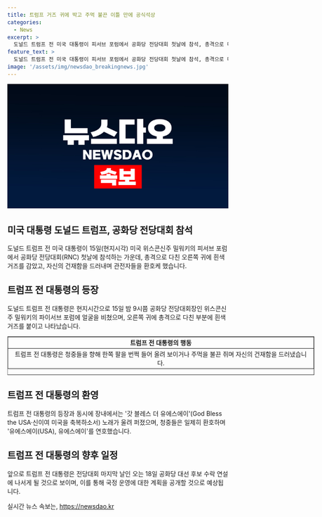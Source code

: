 ```yaml
---
title: 트럼프 거즈 귀에 박고 주먹 불끈 이틀 만에 공식석상
categories:
  - News
excerpt: >
  도널드 트럼프 전 미국 대통령이 피서브 포럼에서 공화당 전당대회 첫날에 참석, 총격으로 다친 오른쪽 귀에 거즈를 감았으나 관중들을 향해 자신의 건재함을 드러냈고, 열광적인 환호를 받았다. 이후 귀빈석에서 장남과 부부, 부통령 후보로 지명한 의원 등과 만나 연설을 듣고, 후보 수락 연설에선 국정 운영에 대한 계획을 밝힐 예정이다.
feature_text: >
  도널드 트럼프 전 미국 대통령이 피서브 포럼에서 공화당 전당대회 첫날에 참석, 총격으로 다친 오른쪽 귀에 거즈를 감았으나 관중들을 향해 자신의 건재함을 드러냈고, 열광적인 환호를 받았다. 이후 귀빈석에서 장남과 부부, 부통령 후보로 지명한 의원 등과 만나 연설을 듣고, 후보 수락 연설에선 국정 운영에 대한 계획을 밝힐 예정이다.
image: '/assets/img/newsdao_breakingnews.jpg'
---
```


<p><img src="/assets/img/newsdao_breakingnews.jpg" alt="firstkoreanews 속보" /></p>

<h2 data-ke-size="size26">미국 대통령 도널드 트럼프, 공화당 전당대회 참석</h2>

<p data-ke-size="size16">도널드 트럼프 전 미국 대통령이 15일(현지시각) 미국 위스콘신주 밀워키의 피서브 포럼에서 공화당 전당대회(RNC) 첫날에 참석하는 가운데, 총격으로 다친 오른쪽 귀에 흰색 거즈를 감았고, 자신의 건재함을 드러내며 관전자들을 환호케 했습니다.</p>

<h2 data-ke-size="size26">트럼프 전 대통령의 등장</h2>

<p data-ke-size="size16">도널드 트럼프 전 대통령은 현지시간으로 15일 밤 9시쯤 공화당 전당대회장인 위스콘신주 밀워키의 파이서브 포럼에 얼굴을 비쳤으며, 오른쪽 귀에 총격으로 다친 부분에 흰색 거즈를 붙이고 나타났습니다.</p>

<table style="width: 700px; height: 88px;" border="1">
<tbody>
<tr>
<td style="text-align: center; height: 17px;"><b>트럼프 전 대통령의 행동</b></td>
</tr>
<tr>
<td style="text-align: center; height: 17px;">트럼프 전 대통령은 청중들을 향해 한쪽 팔을 번쩍 들어 올려 보이거나 주먹을 불끈 쥐며 자신의 건재함을 드러냈습니다. </td>
</tr>
</tbody>
</table>

<h2 data-ke-size="size26">트럼프 전 대통령의 환영</h2>

<p data-ke-size="size16">트럼프 전 대통령의 등장과 동시에 장내에서는 '갓 블레스 더 유에스에이'(God Bless the USA·신이여 미국을 축복하소서) 노래가 울려 퍼졌으며, 청중들은 일제히 환호하며 '유에스에이(USA), 유에스에이'를 연호했습니다.</p>

<h2 data-ke-size="size26">트럼프 전 대통령의 향후 일정</h2>

<p data-ke-size="size16">앞으로 트럼프 전 대통령은 전당대회 마지막 날인 오는 18일 공화당 대선 후보 수락 연설에 나서게 될 것으로 보이며, 이를 통해 국정 운영에 대한 계획을 공개할 것으로 예상됩니다.</p>
실시간 뉴스 속보는, <a href="https://newsdao.kr" rel="dofollow">https://newsdao.kr</a>


